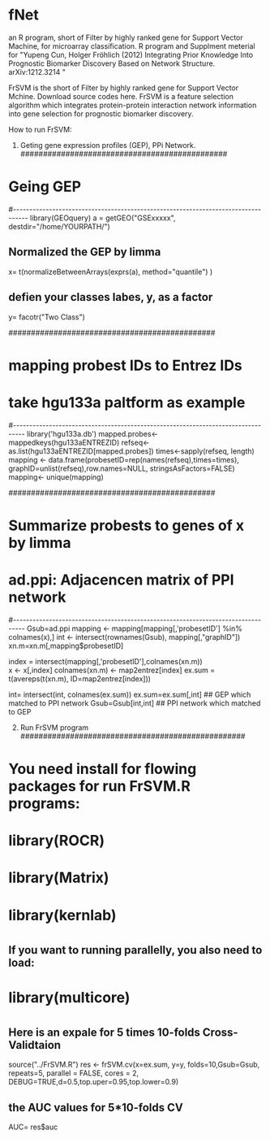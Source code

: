 fNet
====

an R program, short of Filter by highly ranked gene for Support Vector Machine, for microarray classification. 
R program and Supplment meterial for "Yupeng Cun, Holger Fröhlich (2012) Integrating Prior Knowledge Into Prognostic Biomarker Discovery Based on Network Structure. arXiv:1212.3214 "

FrSVM is the short of Filter by highly ranked gene for Support Vector Mchine. Download source codes here.  FrSVM is a feature selection algorithm which integrates protein-protein interaction network information into gene selection for prognostic biomarker discovery. 

How to run FrSVM:

1. Geting gene expression profiles (GEP), PPi Network.
##############################################
# Geing GEP
#----------------------------------------------------------------------------------
library(GEOquery) 
a = getGEO("GSExxxxx", destdir="/home/YOURPATH/")
## Normalized the GEP by limma
x= t(normalizeBetweenArrays(exprs(a), method="quantile") )
## defien your classes labes, y, as a factor
y= facotr("Two Class")

##############################################
# mapping probest IDs to Entrez IDs
# take hgu133a paltform as example
#---------------------------------------------------------------------------------
library('hgu133a.db')
mapped.probes<-mappedkeys(hgu133aENTREZID)
refseq<-as.list(hgu133aENTREZID[mapped.probes])
times<-sapply(refseq, length)
mapping <- data.frame(probesetID=rep(names(refseq),times=times), graphID=unlist(refseq),row.names=NULL, stringsAsFactors=FALSE)
mapping<- unique(mapping)

##############################################
# Summarize probests to genes of x by limma
# ad.ppi: Adjacencen matrix of PPI network
#---------------------------------------------------------------------------------
Gsub=ad.ppi
mapping <- mapping[mapping[,'probesetID'] %in% colnames(x),]
int <- intersect(rownames(Gsub), mapping[,"graphID"])
xn.m=xn.m[,mapping$probesetID]
   
index = intersect(mapping[,'probesetID'],colnames(xn.m))    
x <- x[,index]
colnames(xn.m) <- map2entrez[index]
ex.sum = t(avereps(t(xn.m), ID=map2entrez[index]))   

int= intersect(int, colnames(ex.sum))
ex.sum=ex.sum[,int]         ## GEP which matched to PPI network
Gsub=Gsub[int,int]            ## PPI network which matched to GEP


2.  Run FrSVM program
##################################################
# You need install for flowing packages for run FrSVM.R programs:
#    library(ROCR)
#    library(Matrix)
#    library(kernlab)
#
## If you want to running parallelly, you also need  to load:
#    library(multicore)
#  
## Here is an expale for 5 times 10-folds Cross-Validtaion
source("../FrSVM.R")
res <- frSVM.cv(x=ex.sum, y=y, folds=10,Gsub=Gsub, repeats=5, parallel = FALSE, cores = 2, DEBUG=TRUE,d=0.5,top.uper=0.95,top.lower=0.9)
## the AUC values for 5*10-folds CV
AUC= res$auc
